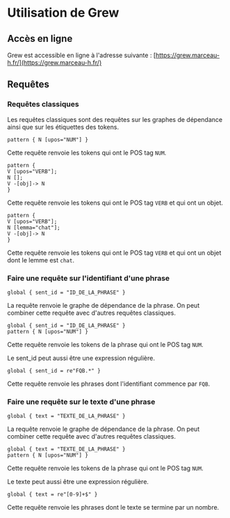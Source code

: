 # Utilisation de Grew

## Accès en ligne

Grew est accessible en ligne à l'adresse suivante : [https://grew.marceau-h.fr/](https://grew.marceau-h.fr/)


## Requêtes

### Requêtes classiques

Les requêtes classiques sont des requêtes sur les graphes de dépendance ainsi que sur les étiquettes des tokens.

```grew
pattern { N [upos="NUM"] }
```

Cette requête renvoie les tokens qui ont le POS tag `NUM`.

```grew
pattern {
V [upos="VERB"];
N [];
V -[obj]-> N
}
```

Cette requête renvoie les tokens qui ont le POS tag `VERB` et qui ont un objet.

```grew
pattern {
V [upos="VERB"];
N [lemma="chat"];
V -[obj]-> N
}
```

Cette requête renvoie les tokens qui ont le POS tag `VERB` et qui ont un objet dont le lemme est `chat`.


### Faire une requête sur l'identifiant d'une phrase

```grew
global { sent_id = "ID_DE_LA_PHRASE" }
```

La requête renvoie le graphe de dépendance de la phrase.
On peut combiner cette requête avec d'autres requêtes classiques.

```grew
global { sent_id = "ID_DE_LA_PHRASE" }
pattern { N [upos="NUM"] }
```

Cette requête renvoie les tokens de la phrase qui ont le POS tag `NUM`.

Le sent_id peut aussi être une expression régulière.

```grew
global { sent_id = re"FQB.*" }
```

Cette requête renvoie les phrases dont l'identifiant commence par `FQB`.

### Faire une requête sur le texte d'une phrase

```grew
global { text = "TEXTE_DE_LA_PHRASE" }
```

La requête renvoie le graphe de dépendance de la phrase.
On peut combiner cette requête avec d'autres requêtes classiques.

```grew
global { text = "TEXTE_DE_LA_PHRASE" }
pattern { N [upos="NUM"] }
```

Cette requête renvoie les tokens de la phrase qui ont le POS tag `NUM`.

Le texte peut aussi être une expression régulière.

```grew
global { text = re"[0-9]+$" }
```

Cette requête renvoie les phrases dont le texte se termine par un nombre.



